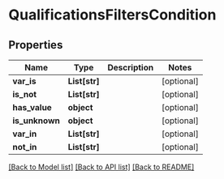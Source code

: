 # QualificationsFiltersCondition


## Properties
Name | Type | Description | Notes
------------ | ------------- | ------------- | -------------
**var_is** | **List[str]** |  | [optional] 
**is_not** | **List[str]** |  | [optional] 
**has_value** | **object** |  | [optional] 
**is_unknown** | **object** |  | [optional] 
**var_in** | **List[str]** |  | [optional] 
**not_in** | **List[str]** |  | [optional] 

[[Back to Model list]](../README.md#documentation-for-models) [[Back to API list]](../README.md#documentation-for-api-endpoints) [[Back to README]](../README.md)


